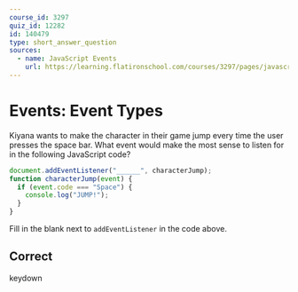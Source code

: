 ```yaml
---
course_id: 3297
quiz_id: 12282
id: 140479
type: short_answer_question
sources:
  - name: JavaScript Events
    url: https://learning.flatironschool.com/courses/3297/pages/javascript-events?module_item_id=143600
---
```


# Events: Event Types

Kiyana wants to make the character in their game jump every time the user
presses the space bar. What event would make the most sense to listen for in the
following JavaScript code?

```javascript
document.addEventListener("______", characterJump);
function characterJump(event) {
  if (event.code === "Space") {
    console.log("JUMP!");
  }
}
```

Fill in the blank next to `addEventListener` in the code above.

## Correct

keydown
